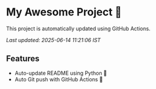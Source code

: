 # My Awesome Project 🚀

This project is automatically updated using GitHub Actions.

_Last updated: 2025-06-14 11:21:06 IST_

## Features
- Auto-update README using Python 🐍
- Auto Git push with GitHub Actions 🤖
